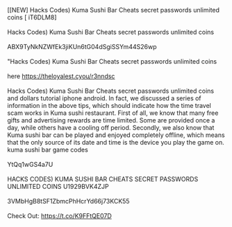 [[NEW] Hacks Codes) Kuma Sushi Bar Cheats secret passwords unlimited coins [ iT6DLM8]
<br>
<br>Hacks Codes) Kuma Sushi Bar Cheats secret passwords unlimited coins
<br>
<br>ABX9TyNkNZWfEk3jiKUn6tG04dSgiSSYm44S26wp
<br>
<br>"Hacks Codes) Kuma Sushi Bar Cheats secret passwords unlimited coins
<br>
<br>here https://theloyalest.cyou/r3nndsc
<br>
<br>Hacks Codes) Kuma Sushi Bar Cheats secret passwords unlimited coins and dollars tutorial iphone android. In fact, we discussed a series of information in the above tips, which should indicate how the time travel scam works in Kuma sushi restaurant. First of all, we know that many free gifts and advertising rewards are time limited. Some are provided once a day, while others have a cooling off period. Secondly, we also know that Kuma sushi bar can be played and enjoyed completely offline, which means that the only source of its date and time is the device you play the game on. kuma sushi bar game codes
<br>
<br>YtQq1wGS4a7U
<br>
<br>HACKS CODES) KUMA SUSHI BAR CHEATS SECRET PASSWORDS UNLIMITED COINS U1929BVK4ZJP
<br>
<br>3VMbHgB8tSF1ZbmcPhHcrYd66j73KCK55
<br>
<br>Check Out: https://t.co/K9FFtQE07D
<br>
